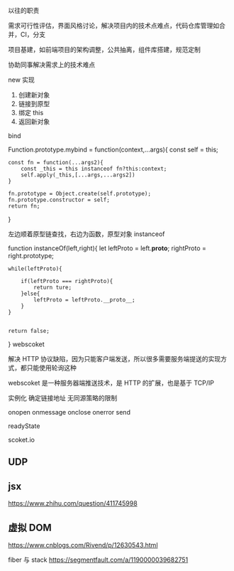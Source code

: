 以往的职责

需求可行性评估，界面风格讨论，解决项目内的技术点难点，代码仓库管理如合并，CI，分支

项目基建，如前端项目的架构调整，公共抽离，组件库搭建，规范定制

协助同事解决需求上的技术难点

new 实现

1. 创建新对象
2. 链接到原型
3. 绑定 this
4. 返回新对象

bind

Function.prototype.mybind = function(context,...args){
const self = this;

    const fn = function(...args2){
        const _this = this instanceof fn?this:context;
        self.apply(_this,[...args,...args2])
    }

    fn.prototype = Object.create(self.prototype);
    fn.prototype.constructor = self;
    return fn;

}

左边顺着原型链查找，右边为函数，原型对象
instanceof

function instanceOf(left,right){
let leftProto = left.**proto**;
rightProto = right.prototype;

    while(leftProto){

        if(leftProto === rightProto){
            return ture;
        }else{
            leftProto = leftProto.__proto__;
        }
    }


    return false;

}
webscoket

解决 HTTP 协议缺陷，因为只能客户端发送，所以很多需要服务端提送的实现方式，都只能使用轮询这种

webscoket 是一种服务器端推送技术，是 HTTP 的扩展，也是基于 TCP/IP

实例化 确定链接地址 无同源策略的限制

onopen
onmessage
onclose
onerror
send

readyState

scoket.io

## UDP

## jsx

https://www.zhihu.com/question/411745998

## 虚拟 DOM

https://www.cnblogs.com/Rivend/p/12630543.html

fiber 与 stack
https://segmentfault.com/a/1190000039682751
